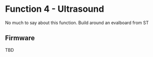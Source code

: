 # Function 4 - Ultrasound

No much to say about this function. Build around an evalboard from ST

## Firmware
TBD